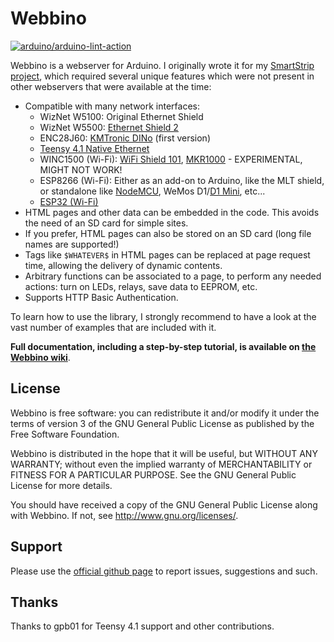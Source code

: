 # Webbino

[![arduino/arduino-lint-action](https://github.com/SukkoPera/Webbino/actions/workflows/main.yml/badge.svg)](https://github.com/SukkoPera/Webbino/actions/workflows/main.yml)

Webbino is a webserver for Arduino.  I originally wrote it for my [SmartStrip project](https://github.com/SukkoPera/SmartStrip), which required several unique
features which were not present in other webservers that were available at the time:
- Compatible with many network interfaces:
  - WizNet W5100: Original Ethernet Shield
  - WizNet W5500: [Ethernet Shield 2](https://store.arduino.cc/arduino-ethernet-shield-2)
  - ENC28J60: [KMTronic DINo](http://sigma-shop.com/product/72/web-internet-ethernet-controlled-relay-board-arduino-compatible-rs485-usb.html) (first version)
  - [Teensy 4.1 Native Ethernet](https://www.pjrc.com/store/teensy41.html)
  - WINC1500 (Wi-Fi): [WiFi Shield 101](https://www.arduino.cc/en/Main/ArduinoWiFiShield101), [MKR1000](https://www.arduino.cc/en/Main/ArduinoMKR1000) - EXPERIMENTAL, MIGHT NOT WORK!
  - ESP8266 (Wi-Fi): Either as an add-on to Arduino, like the MLT shield, or standalone like [NodeMCU](http://www.nodemcu.com), WeMos D1/[D1 Mini](https://www.wemos.cc/en/latest/d1/d1_mini.html), etc...
  - [ESP32 (Wi-Fi)](http://esp32.net)
- HTML pages and other data can be embedded in the code. This avoids the need of an SD card for simple sites.
- If you prefer, HTML pages can also be stored on an SD card (long file names are supported!)
- Tags like `$WHATEVER$` in HTML pages can be replaced at page request time, allowing the delivery of dynamic contents.
- Arbitrary functions can be associated to a page, to perform any needed actions: turn on LEDs, relays, save data to EEPROM, etc.
- Supports HTTP Basic Authentication.

To learn how to use the library, I strongly recommend to have a look at the vast number of examples that are included with it.

**Full documentation, including a step-by-step tutorial, is available on [the Webbino wiki](https://github.com/SukkoPera/Webbino/wiki)**.

## License
Webbino is free software: you can redistribute it and/or modify it under the terms of version 3 of the GNU General Public License as published by the Free Software Foundation.

Webbino is distributed in the hope that it will be useful, but WITHOUT ANY WARRANTY; without even the implied warranty of MERCHANTABILITY or FITNESS FOR A PARTICULAR PURPOSE.  See the GNU General Public License for more details.

You should have received a copy of the GNU General Public License along with Webbino. If not, see <http://www.gnu.org/licenses/>.

## Support
Please use the [official github page](https://github.com/SukkoPera/Webbino) to report issues, suggestions and such.

## Thanks
Thanks to gpb01 for Teensy 4.1 support and other contributions.
